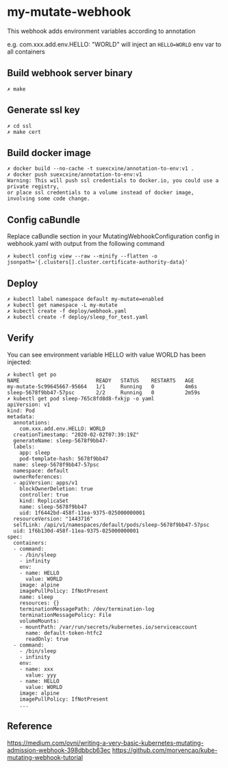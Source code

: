 # my-mutate-webhook
This webhook adds environment variables according to annotation

e.g.
 com.xxx.add.env.HELLO: "WORLD"
will inject an `HELLO=WORLD` env var to all containers

## Build webhook server binary
```
✗ make
```

## Generate ssl key
```
✗ cd ssl
✗ make cert
```

## Build docker image
```
✗ docker build --no-cache -t suexcxine/annotation-to-env:v1 .
✗ docker push suexcxine/annotation-to-env:v1
Warning: This will push ssl credentials to docker.io, you could use a private registry,
or place ssl credentials to a volume instead of docker image, involving some code change.
```

## Config caBundle
Replace caBundle section in your MutatingWebhookConfiguration config in webhook.yaml with output from the following command
```
✗ kubectl config view --raw --minify --flatten -o jsonpath='{.clusters[].cluster.certificate-authority-data}'
```

## Deploy
```
✗ kubectl label namespace default my-mutate=enabled
✗ kubectl get namespace -L my-mutate
✗ kubectl create -f deploy/webhook.yaml
✗ kubectl create -f deploy/sleep_for_test.yaml
```

## Verify
You can see environment variable HELLO with value WORLD has been injected:
```
✗ kubectl get po
NAME                         READY   STATUS    RESTARTS   AGE
my-mutate-5c99645667-95664   1/1     Running   0          4m6s
sleep-5678f9bb47-57psc       2/2     Running   0          2m59s
✗ kubectl get pod sleep-765c8fd8d8-fxkjp -o yaml
apiVersion: v1
kind: Pod
metadata:
  annotations:
    com.xxx.add.env.HELLO: WORLD
  creationTimestamp: "2020-02-02T07:39:19Z"
  generateName: sleep-5678f9bb47-
  labels:
    app: sleep
    pod-template-hash: 5678f9bb47
  name: sleep-5678f9bb47-57psc
  namespace: default
  ownerReferences:
  - apiVersion: apps/v1
    blockOwnerDeletion: true
    controller: true
    kind: ReplicaSet
    name: sleep-5678f9bb47
    uid: 1f6442bd-458f-11ea-9375-025000000001
  resourceVersion: "1443716"
  selfLink: /api/v1/namespaces/default/pods/sleep-5678f9bb47-57psc
  uid: 1f6b130d-458f-11ea-9375-025000000001
spec:
  containers:
  - command:
    - /bin/sleep
    - infinity
    env:
    - name: HELLO
      value: WORLD
    image: alpine
    imagePullPolicy: IfNotPresent
    name: sleep
    resources: {}
    terminationMessagePath: /dev/termination-log
    terminationMessagePolicy: File
    volumeMounts:
    - mountPath: /var/run/secrets/kubernetes.io/serviceaccount
      name: default-token-htfc2
      readOnly: true
  - command:
    - /bin/sleep
    - infinity
    env:
    - name: xxx
      value: yyy
    - name: HELLO
      value: WORLD
    image: alpine
    imagePullPolicy: IfNotPresent
    ...
```

## Reference
https://medium.com/ovni/writing-a-very-basic-kubernetes-mutating-admission-webhook-398dbbcb63ec
https://github.com/morvencao/kube-mutating-webhook-tutorial

